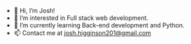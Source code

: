 - 👋 Hi, I’m Josh!
- 👀 I’m interested in Full stack web development.
- 🌱 I’m currently learning Back-end development and Python.
- 📫 Contact me at josh.higginson201@gmail.com

<!---
joshhigg/joshhigg is a ✨ special ✨ repository because its `README.md` (this file) appears on your GitHub profile.
You can click the Preview link to take a look at your changes.
--->

